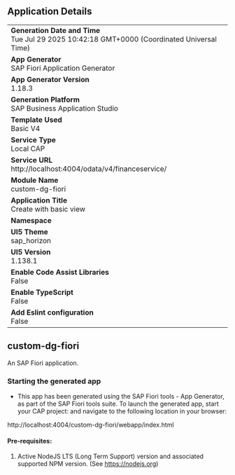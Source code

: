 ## Application Details
|               |
| ------------- |
|**Generation Date and Time**<br>Tue Jul 29 2025 10:42:18 GMT+0000 (Coordinated Universal Time)|
|**App Generator**<br>SAP Fiori Application Generator|
|**App Generator Version**<br>1.18.3|
|**Generation Platform**<br>SAP Business Application Studio|
|**Template Used**<br>Basic V4|
|**Service Type**<br>Local CAP|
|**Service URL**<br>http://localhost:4004/odata/v4/financeservice/|
|**Module Name**<br>custom-dg-fiori|
|**Application Title**<br>Create with basic view|
|**Namespace**<br>|
|**UI5 Theme**<br>sap_horizon|
|**UI5 Version**<br>1.138.1|
|**Enable Code Assist Libraries**<br>False|
|**Enable TypeScript**<br>False|
|**Add Eslint configuration**<br>False|

## custom-dg-fiori

An SAP Fiori application.

### Starting the generated app

-   This app has been generated using the SAP Fiori tools - App Generator, as part of the SAP Fiori tools suite.  To launch the generated app, start your CAP project:  and navigate to the following location in your browser:

http://localhost:4004/custom-dg-fiori/webapp/index.html

#### Pre-requisites:

1. Active NodeJS LTS (Long Term Support) version and associated supported NPM version.  (See https://nodejs.org)


